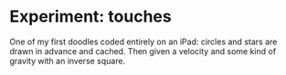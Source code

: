 <!--
  id: 2574
  date: 2014-04-24T11:19:04
  modified: 2015-10-25T07:06:48
  slug: experiment-touches
  type: post
  excerpt: <p>One of my first doodles coded entirely on an iPad: circles and stars are drawn in advance and cached. Then given a velocity and some kind of gravity with an inverse square.</p>
  categories: uncategorized
  tags: cool shit, experiment, particles
  inCv: 
  inPortfolio: 
  dateFrom: 
  dateTo: 
-->

# Experiment: touches

<p>One of my first doodles coded entirely on an iPad: circles and stars are drawn in advance and cached. Then given a velocity and some kind of gravity with an inverse square.</p>
<p><!--more--></p>
<pre><code data-language="javascript" data-src="/static/experiment/touches.js"></code></pre>